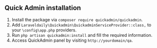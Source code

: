 ## Quick Admin installation
1. Install the package via `composer require quickadmin/quickadmin`.
2. Add `Laraveldaily\Quickadmin\QuickadminServiceProvider::class,` to your `\config\app.php` providers.
3. Run `php artisan quickadmin:install` and fill the required information.
4. Access QuickAdmin panel by visiting `http://yourdomain/qa`.